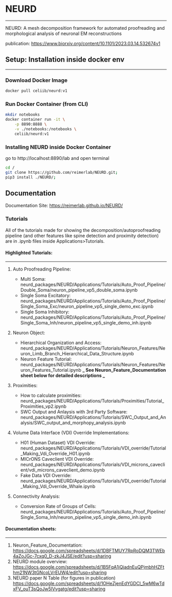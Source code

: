 # NEURD

---

NEURD: A mesh decomposition framework for automated proofreading and morphological analysis of neuronal EM reconstructions

publication: https://www.biorxiv.org/content/10.1101/2023.03.14.532674v1

## Setup: Installation inside docker env

---

### Download Docker Image

```bash
docker pull celiib/neurd:v1
```

### Run Docker Container (from CLI)

```bash
mkdir notebooks
docker container run -it \
    -p 8890:8888 \
    -v ./notebooks:/notebooks \
    celiib/neurd:v1
```

### Installing NEURD inside Docker Container

go to http://localhost:8890/lab and open terminal

```bash
cd /
git clone https://github.com/reimerlab/NEURD.git;
pip3 install ./NEURD/;
```

## Documentation

Documentation Site: https://reimerlab.github.io/NEURD/

### Tutorials

All of the tutorials made for showing the decomposition/autoproofreading pipeline (and other features like spine detection and proximity detection) are in .ipynb files inside Applications>Tutorials.

#### Highlighted Tutorials:

---

1. Auto Proofreading Pipeline:

   - Multi Soma: neurd_packages/NEURD/Applications/Tutorials/Auto_Proof_Pipeline/Double_Soma/neuron_pipeline_vp5_double_soma.ipynb
   - Single Soma Excitatory: neurd_packages/NEURD/Applications/Tutorials/Auto_Proof_Pipeline/Single_Soma_Exc/neuron_pipeline_vp5_single_demo_exc.ipynb
   - Single Soma Inhibitory: neurd_packages/NEURD/Applications/Tutorials/Auto_Proof_Pipeline/Single_Soma_Inh/neuron_pipeline_vp5_single_demo_inh.ipynb

2. Neuron Object:

   - Hierarchical Organization and Access: neurd_packages/NEURD/Applications/Tutorials/Neuron_Features/Neuron_Limb_Branch_Hierarchical_Data_Structure.ipynb
   - Neuron Feature Tutorial: neurd_packages/NEURD/Applications/Tutorials/Neuron_Features/Neuron_Features_Tutorial.ipynb
     **_ See Neuron_Feature_Documentation sheet below for detailed descriptions _**

3. Proximities:

   - How to calculate proximities: neurd_packages/NEURD/Applications/Tutorials/Proximities/Tutorial_Proximities_vp2.ipynb
   - SWC Output and Anlaysis with 3rd Party Software: neurd_packages/NEURD/Applications/Tutorials/SWC_Output_and_Analysis/SWC_output_and_morphopy_analysis.ipynb

4. Volume Data Interface (VDI) Override Implementations:

   - H01 (Human Dataset) VDI Override: neurd_packages/NEURD/Applications/Tutorials/VDI_override/Tutorial_Making_Vdi_Override_H01.ipynb
   - MICrONS Caveclient VDI Override: neurd_packages/NEURD/Applications/Tutorials/VDI_microns_caveclient/vdi_microns_caveclient_demo.ipynb
   - Fake Data VDI Override: neurd_packages/NEURD/Applications/Tutorials/VDI_override/Tutorial_Making_Vdi_Override_Whale.ipynb

5. Connectivity Analysis:
   - Conversion Rate of Groups of Cells: neurd_packages/NEURD/Applications/Tutorials/Auto_Proof_Pipeline/Single_Soma_Inh/neuron_pipeline_vp5_single_demo_inh.ipynb

#### Documentation sheets:

---

1. Neuron_Feature_Documentation:
   https://docs.google.com/spreadsheets/d/1DBFTMUY7RpRoDQM3TWEb4aZoJGc-7cxq0_D-zkJ4JSE/edit?usp=sharing
2. NEURD module overview:
   https://docs.google.com/spreadsheets/d/1B5FqA1jQjadnEuQPjmbhHZFthm21NW3tGNcoLVrEUW4/edit?usp=sharing
3. NEURD paper N Table (for figures in publication)
   https://docs.google.com/spreadsheets/d/1OHeZjenEdYGDCl_5wM6wTdxFV_ouT3sQoJw5lVvgatg/edit?usp=sharing
